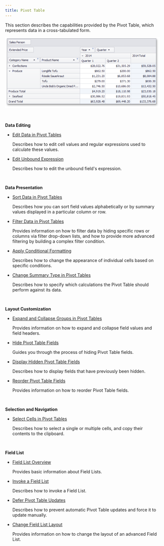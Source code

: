 ```yaml
---
title: Pivot Table
---
```

This section describes the capabilities provided by the Pivot Table, which represents data in a cross-tabulated form.

![EndUser_Win_PivotGrid](../images/Img9062.png)

&nbsp;

**Data Editing**
* [Edit Data in Pivot Tables](../../interface-elements-for-desktop/articles/pivot-table/data-editing/edit-data-in-pivot-tables.md)
	
	Describes how to edit cell values and regular expressions used to calculate these values.
* [Edit Unbound Expression](../../interface-elements-for-desktop/articles/pivot-table/data-editing/edit-unbound-expression.md)
	
	Describes how to edit the unbound field's expression.

&nbsp;

**Data Presentation**
* [Sort Data in Pivot Tables](../../interface-elements-for-desktop/articles/pivot-table/data-presentation/sort-data-in-pivot-tables.md)
	
	Describes how you can sort field values alphabetically or by summary values displayed in a particular column or row.
* [Filter Data in Pivot Tables](../../interface-elements-for-desktop/articles/pivot-table/data-presentation/filter-data-in-pivot-tables.md)
	
	Provides information on how to filter data by hiding specific rows or columns via filter drop-down lists, and how to provide more advanced filtering by building a complex filter condition.
* [Apply Conditional Formatting](../../interface-elements-for-desktop/articles/pivot-table/data-presentation/apply-conditional-formatting.md)
	
	Describes how to change the appearance of individual cells based on specific conditions.
* [Change Summary Type in Pivot Tables](../../interface-elements-for-desktop/articles/pivot-table/data-presentation/change-summary-type-in-pivot-tables.md)
	
	Describes how to specify which calculations the Pivot Table should perform against its data.

&nbsp;

**Layout Customization**
* [Expand and Collapse Groups in Pivot Tables](../../interface-elements-for-desktop/articles/pivot-table/layout-customization/expand-and-collapse-groups-in-pivot-tables.md)
	
	Provides information on how to expand and collapse field values and field headers.
* [Hide Pivot Table Fields](../../interface-elements-for-desktop/articles/pivot-table/layout-customization/hide-pivot-table-fields.md)
	
	Guides you through the process of hiding Pivot Table fields.
* [Display Hidden Pivot Table Fields](../../interface-elements-for-desktop/articles/pivot-table/layout-customization/display-hidden-pivot-table-fields.md)
	
	Describes how to display fields that have previously been hidden.
* [Reorder Pivot Table Fields](../../interface-elements-for-desktop/articles/pivot-table/layout-customization/reorder-pivot-table-fields.md)
	
	Provides information on how to reorder Pivot Table fields.

&nbsp;

**Selection and Navigation**
* [Select Cells in Pivot Tables](../../interface-elements-for-desktop/articles/pivot-table/select-cells-in-pivot-tables.md)
	
	Describes how to select a single or multiple cells, and copy their contents to the clipboard.

&nbsp;

**Field List**
* [Field List Overview](../../interface-elements-for-desktop/articles/pivot-table/field-list-overview.md)
	
	Provides basic information about Field Lists.
* [Invoke a Field List](../../interface-elements-for-desktop/articles/pivot-table/field-list/invoke-a-field-list.md)
	
	Describes how to invoke a Field List.
* [Defer Pivot Table Updates](../../interface-elements-for-desktop/articles/pivot-table/field-list/defer-pivot-table-updates.md)
	
	Describes how to prevent automatic Pivot Table updates and force it to update manually.
* [Change Field List Layout](../../interface-elements-for-desktop/articles/pivot-table/field-list/change-field-list-layout.md)
	
	Provides information on how to change the layout of an advanced Field List.